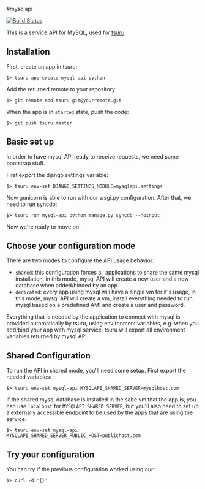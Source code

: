 #mysqlapi

[![Build Status](https://secure.travis-ci.org/timeredbull/mysqlapi.png?branch=master)](http://travis-ci.org/timeredbull/mysqlapi)

This is a service API for MySQL, used for [tsuru](https://github.com/timeredbull/tsuru).

Installation
------------

First, create an app in tsuru:

    $> tsuru app-create mysql-api python

Add the returned remote to your repository:

    $> git remote add tsuru git@yourremote.git

When the app is in `started` state, push the code:

    $> git push tsuru master

Basic set up
------------

In order to have mysql API ready to receive requests, we need some bootstrap stuff.

First export the django settings variable:

    $> tsuru env-set DJANGO_SETTINGS_MODULE=mysqlapi.settings

Now gunicorn is able to run with our wsgi.py configuration.
After that, we need to run syncdb:

    $> tsuru run mysql-api python manage.py syncdb --noinput

Now we're ready to move on.

Choose your configuration mode
------------------------------

There are two modes to configure the API usage behavior:

- `shared`: this configuration forces all applications to share the same mysql installation, in this mode, mysql API
will create a new user and a new database when added/binded by an app.
- `dedicated`: every app using mysql will have a single vm for it's usage, in this mode, mysql API will create a vm,
install everything needed to run mysql based on a predefined AMI and create a user and password.

Everything that is needed by the application to connect with mysql is provided automatically by tsuru, using environment variables,
e.g. when you add/bind your app with mysql service, tsuru will export all environment variables returned by mysql API.

Shared Configuration
--------------------

To run the API in shared mode, you'll need some setup. First export the needed variables:

    $> tsuru env-set mysql-api MYSQLAPI_SHARED_SERVER=mysqlhost.com

If the shared mysql database is installed in the sabe vm that the app is, you can use `localhost` for `MYSQLAPI_SHARED_SERVER`,
but you'll also need to set up a externally accessible endpoint to be used by the apps that are using the service:

    $> tsuru env-set mysql-api MYSQLAPI_SHARED_SERVER_PUBLIC_HOST=publichost.com

Try your configuration
----------------------

You can try if the previous configuration worked using curl:

    $> curl -d '{}'
